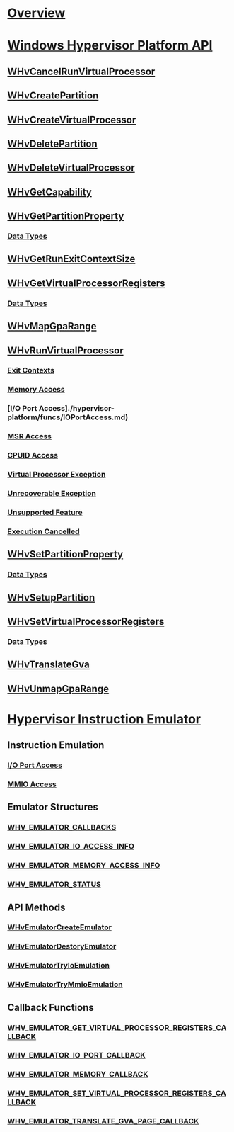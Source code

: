 # [Overview](./index.md)
# [Windows Hypervisor Platform API](./hypervisor-platform/hypervisor-platform.md)
## [WHvCancelRunVirtualProcessor](./hypervisor-platform/funcs/WHvCancelRunVirtualProcessor.md)
## [WHvCreatePartition](./hypervisor-platform/funcs/WHvCreatePartition.md)
## [WHvCreateVirtualProcessor](./hypervisor-platform/funcs/WHvCreateVirtualProcessor.md)
## [WHvDeletePartition](./hypervisor-platform/funcs/WHvDeletePartition.md)
## [WHvDeleteVirtualProcessor](./hypervisor-platform/funcs/WHvDeleteVirtualProcessor.md)
## [WHvGetCapability](./hypervisor-platform/funcs/WHvGetCapability.md)
## [WHvGetPartitionProperty](./hypervisor-platform/funcs/WHvGetPartitionProperty.md)
### [Data Types](./hypervisor-platform/funcs/WHvPartitionPropertyDataTypes.md)
## [WHvGetRunExitContextSize](./hypervisor-platform/funcs/WHvGetRunExitContextSize.md)
## [WHvGetVirtualProcessorRegisters](./hypervisor-platform/funcs/WHvGetVirtualProcessorRegisters.md)
### [Data Types](./hypervisor-platform/funcs/WHvVirtualProcessorDataTypes.md)
## [WHvMapGpaRange](./hypervisor-platform/funcs/WHvMapGpaRange.md)
## [WHvRunVirtualProcessor](./hypervisor-platform/funcs/WHvRunVirtualProcessor.md)
### [Exit Contexts](./hypervisor-platform/funcs/WHvExitContextDataTypes.md)
### [Memory Access](./hypervisor-platform/funcs/MemoryAccess.md)
### [I/O Port Access]./hypervisor-platform/funcs/IOPortAccess.md)
### [MSR Access](./hypervisor-platform/funcs/MSRAccess.md)
### [CPUID Access](reference/funcs/CPUIDAccess.md)
### [Virtual Processor Exception](./hypervisor-platform/funcs/VirtualProcessorException.md)
### [Unrecoverable Exception](./hypervisor-platform/funcs/UnrecoverableException.md)
### [Unsupported Feature](./hypervisor-platform/funcs/UnsupportableFeature.md)
### [Execution Cancelled](./hypervisor-platform/funcs/ExecutionCancelled.md)
## [WHvSetPartitionProperty](./hypervisor-platform/funcs/WHvSetPartitionProperty.md)
### [Data Types](./hypervisor-platform/funcs/WHvPartitionPropertyDataTypes.md)
## [WHvSetupPartition](./hypervisor-platform/funcs/WHvSetupPartition.md)
## [WHvSetVirtualProcessorRegisters](./hypervisor-platform/funcs/WHvSetVirtualProcessorRegisters.md)
### [Data Types](./hypervisor-platform/funcs/WHvVirtualProcessorDataTypes.md)
## [WHvTranslateGva](./hypervisor-platform/funcs/WHvTranslateGva.md)
## [WHvUnmapGpaRange](./hypervisor-platform/funcs/WHvUnmapGpaRange.md)

# [Hypervisor Instruction Emulator](./hypervisor-instruction-emulator/hypervisor-instruction-emulator.md)
## Instruction Emulation
### [I/O Port Access](reference/funcs/IOPortAccessIE.md)
### [MMIO Access](reference/funcs/MMIOAccessIE.md)
## Emulator Structures
### [WHV_EMULATOR_CALLBACKS](reference/funcs/WhvEmulatorCallbacks.md)
### [WHV_EMULATOR_IO_ACCESS_INFO](reference/funcs/WhvEmulatorIOAccessInfo.md)
### [WHV_EMULATOR_MEMORY_ACCESS_INFO](reference/funcs/WhvEmulatorMemoryAccessInfo.md)
### [WHV_EMULATOR_STATUS](reference/funcs/WhvEmulatorStatus.md)
## API Methods
### [WHvEmulatorCreateEmulator](reference/funcs/WHvEmulatorCreateEmulator.md)
### [WHvEmulatorDestoryEmulator](reference/funcs/WHvEmulatorDestoryEmulator.md)
### [WHvEmulatorTryIoEmulation](reference/funcs/WHvEmulatorTryEmulation.md)
### [WHvEmulatorTryMmioEmulation](reference/funcs/WHvEmulatorTryEmulation.md)
## Callback Functions
### [WHV_EMULATOR_GET_VIRTUAL_PROCESSOR_REGISTERS_CALLBACK](reference/funcs/WHvEmulatorGetVirtualProcessorRegistersCallback.md)
### [WHV_EMULATOR_IO_PORT_CALLBACK](reference/funcs/WHvEmulatorIOPortCallback.md)
### [WHV_EMULATOR_MEMORY_CALLBACK](reference/funcs/WHvEmulatorMemoryCallback.md)
### [WHV_EMULATOR_SET_VIRTUAL_PROCESSOR_REGISTERS_CALLBACK](reference/funcs/WHvEmulatorSetVirtualProcessorRegistersCallback.md)
### [WHV_EMULATOR_TRANSLATE_GVA_PAGE_CALLBACK](reference/funcs/WHvEmulatorTranslateGVAPageCallback.md)